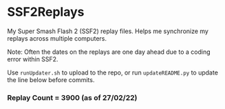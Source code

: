 # SSF2Replays
My Super Smash Flash 2 (SSF2) replay files.
Helps me synchronize my replays across multiple computers.

Note: Often the dates on the replays are one day ahead due to a coding error within SSF2.

Use `runUpdater.sh` to upload to the repo,
or run `updateREADME.py` to update the line below before commits.

### Replay Count = 3900 (as of 27/02/22)
